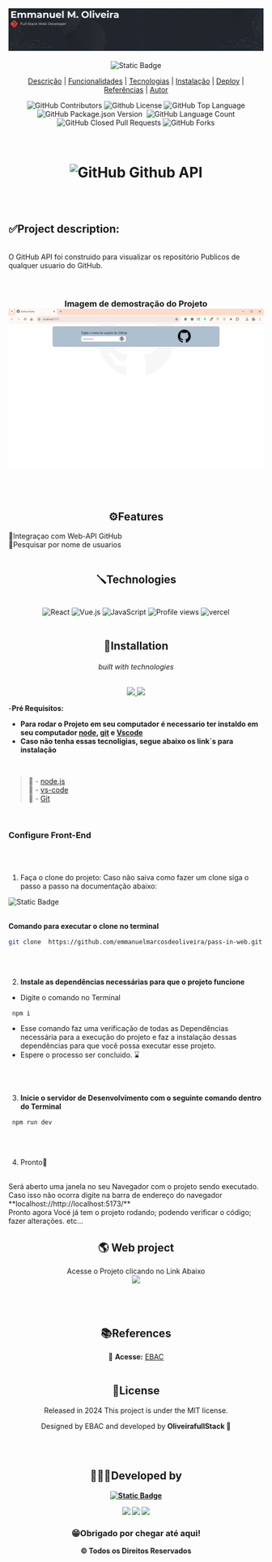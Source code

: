 <!-- Banner de Apresentação -->
 <img src="https://github.com/emmanuelmarcosdeoliveira/emmanuelmarcosdeoliveira/blob/main/images/my_banner.gif">

<br>
<br>

<!-- Minha Badge  -->
<div align="center">
<img alt="Static Badge" src="https://img.shields.io/badge/-path?style=plastic&logo=git&logoColor=%23fff&label=oliveiradevfullstack&labelColor=%23000&color=%23fff">
</div>

<!-- Menu -->
<div align="center">

[Descrição](#-project-description-) |
[Funcionalidades](#%EF%B8%8Ffeatures) |
[Tecnologias](#technologies) |
[Instalação](#installation) |
[Deploy](#-web-project) |
[Referências](#-references) |
[Autor](#developed-by-)

</div>

<!-- Bagde dos Repositórios -->
<div  align="center" style="display: inline_block">
<img alt="GitHub Contributors" src="https://img.shields.io/github/contributors/emmanuelmarcosdeoliveira/gitHub-Profile-API" />
<img alt="Github License" src="https://img.shields.io/github/license/emmanuelmarcosdeoliveira/gitHub-Profile-API" />
<img alt="GitHub Top Language" src="https://img.shields.io/github/languages/top/emmanuelmarcosdeoliveira/gitHub-Profile-API" />
<img alt="GitHub Package.json Version" src="https://img.shields.io/github/package-json/version/emmanuelmarcosdeoliveira/gitHub-Profile-API" />
<img alt="" src="https://img.shields.io/github/repo-size/emmanuelmarcosdeoliveira/gitHub-Profile-API" />
<img alt="GitHub Language Count" src="https://img.shields.io/github/languages/count/emmanuelmarcosdeoliveira/gitHub-Profile-API" />
<img alt="GitHub Closed Pull Requests" src="https://img.shields.io/github/issues-pr-closed/emmanuelmarcosdeoliveira/gitHub-Profile-API" />
<img alt="GitHub Forks" src="https://img.shields.io/github/forks/emmanuelmarcosdeoliveira/gitHub-Profile-API" />
</div>

</br>
</br>

<!-- Titulo do Projeto -->
<div align="center"> 
<h1 text-align="center">
<img height="120px" alt="GitHub" src="https://octodex.github.com/images/jetpacktocat.png" />
 Github API </h1>
</div>

<br>
<br>
<!-- Descrição do Projeto -->
<div align='left'>
<h2> ✅Project description: </h2> 
<br>
O GitHub API foi construido para visualizar os repositório Publicos de qualquer usuario do GitHub.

<div>

<br>
<br>

<!-- Imagem de Demostração -->
<h3 align="center"> Imagem de demostração do Projeto 
<img src="./src/assets/images/print.png" alt="Print do Projeto"/>
</h3>

<!-- Video de Demostraçào -->
 <!-- <h3 align="center">📽️project demonstration video</h3> -->


</div>

<br>
<br>

<div align='center'>
  <h2>⚙️Features</h2>
<div>
<div align="left">
🔹Integraçao com Web-API GitHub <br>
🔹Pesquisar por nome de usuarios<br>
</div>
<br>

<!--
 <div align="center">
 <h2>📸 Imagens do Projeto versão web.</h2>
<br>
<br>

> :bulb: **Dica:** Algumas imagens da versão Desktop.

<br>
<br>
<img src="./source/img-readme/home.png" width= 450px>
<img src="./source/img-readme/portfolio.png"  width= 450px>
<img src="./source/img-readme/produtos.png"  width= 450px>
<img src="./source/img-readme/sobre.png" width= 450px>
<img src="./source/img-readme/contato.png" width= 450px>
</div>
<div>
 <h2>📱Imagens do Projeto verão Mobile.</h2>
<br>
 <br>

 > :bulb: **Dica:** Algumas imagens da versão Mobile.

<br>
<br>
<img src="./source/img-readme/mobile-home.png" width= "160x" height="320px">
<img src="./source/img-readme/mobile-porfolio.png" width= "160px" height="320px">
<img src="./source/img-readme/mobile-produtos.png" width= "160px" height="320px">
<img src="./source/img-readme/mobile-sobre.png" width= "160px" height="320px">
</div> -->

<!-- Tecnologias Utilizadas -->
<h2>🪛Technologies</h2>
<br>

<div align='center'>
<img src="https://img.shields.io/badge/React-20232A?style=for-the-badge&logo=react&logoColor=61DAFB" alt="React"/>
<img src="https://img.shields.io/badge/Vue.js-35495E?style=for-the-badge&logo=vue.js&logoColor=4FC08D" alt="Vue.js"/>
<img src="https://img.shields.io/badge/JavaScript-F7DF1E?style=for-the-badge&logo=javascript&logoColor=black" alt="JavaScript"/>
<img src="https://img.shields.io/badge/Node.js-43853D?style=for-the-badge&logo=node.js&logoColor=white" alt="Profile views"/>
<img src="https://img.shields.io/badge/Vercel-000000?style=for-the-badge&logo=vercel&logoColor=white" alt="vercel"> 
</div>

<br>

<div align='center'>
 <h2>💽Installation</h2>
</div>

<div>
<h6>built with technologies</h6>
<a href="https://react.dev/"><img src="https://img.shields.io/badge/React-20232A?style=for-the-badge&logo=react&logoColor=61DAFB"/> 
</a>
<a href="https://vitejs.dev/"><img src="https://img.shields.io/badge/--path?style=for-the-badge&logo=vite&label=Vite.js"/> 
</a>
</div>

<div align="left" width="300"px>

-**Pré Requisitos:**<br>

- **Para rodar o Projeto em seu computador é necessario ter instaldo em seu computador [node](https://nodejs.org/en), [git](https://git-scm.com/) e [Vscode](https://code.visualstudio.com/)**<br>
- **Caso não tenha essas tecnoligias, segue abaixo os link´s para instalação**

<br>

> 💾 - [node.js](https://nodejs.org/en)<br>
> 💾 - [vs-code](https://code.visualstudio.com/)<br>
> 💾 - [Git](https://git-scm.com/)<br>

</div>
<br>

<div align="left">

<!--
<h3>Configure Back-end</h3>
</br>
</br>

**Para que o projeto funcione o servidor Back-end precisar estar rodando. Para isso:**<br>

> 1- Faça o **clone do repositório** deste projeto para o seu computador.

<br>

> Caso não saiba o que é isso; **como fazer um clone de um Repositório no GitHub** vou deixar umn video aqui do [Willian Justen](https://willianjusten.com.br/) com o passo a passo de como fazer o clone de um Repositório do GitHub.
> [Como fazer um clone de um repositório no GitHub](https://www.youtube.com/watch?v=WEPB5pDSEIg)

> 2- <i>Faça o clone do Projeto utilizando esse comando<i>

<br>

```bash
 git clone git@github.com:rocketseat-education/nlw-unite-nodejs.git .
```

<br>

> 3-<i>Instale as dependências utlizando esse comando no Terminal</i>

<br>

```bash
 npm i
```

<br>

> 4- <i>Crie um arquivo na raiz do projeto chamado ".env" e dentro dele iremos inserir o seguinte comando </i> > </br>

```json
DATABASE_URL="file:./dev.db"
```

> 5- <i>Utilize esse comando dentro do terminal do VsCode</i>

```bash
 npx prisma db seed
```

<i>Isso irá alimentar o nosso Banco de Dados com alguns Dados Fictícios </i>

<br>

> 5-<i>Inicie o Servidor com o comando abaixo no Terminal do VsCode<i> > <br>

```bash
 npm run dev
```

<br>
</div>

\*\* ira aparecer no Terminal a seguinte mensagem:

> HTTP Server runnig!

**IMPORTANTE: DEIXE O SERVIDOR RODANDO NÃO FECHO O VSCODE**

<br>
<br>

</div> -->

<h3>Configure Front-End </h3>
</br>
</br>

1. Faça o clone do projeto:</h4>
   Caso não saiva como fazer um clone siga o passo a passo na documentação abaixo:

<img alt="Static Badge" src="https://img.shields.io/badge/-path?style=social&logo=git&label=GitHub%20Docs&color=%23000">
<a href="https://docs.github.com/pt/repositories/creating-and-managing-repositories/cloning-a-repository"> 
</a>
<img>

<br>
<br>

**Comando para executar o clone no terminal**

```bash
git clone  https://github.com/emmanuelmarcosdeoliveira/pass-in-web.git .
```

<br>
<br>

2. **Instale as dependências necessárias para que o projeto funcione**<br>

- Digite o comando no Terminal

```bash
 npm i
```

- Esse comando faz uma verificação de todas as Dependências necessária para a execução do projeto e faz a instalação dessas dependências para que você possa executar esse projeto.<br>
- Espere o processo ser concluido. ⌛</i>

<br>
<br>

3. **Inicie o servidor de Desenvolvimento com o seguinte comando dentro do Terminal**</br>

```bash
 npm run dev
```

<br>
<br>

4.  Pronto🏅
<br>
Será aberto uma janela no seu Navegador com o projeto sendo executado.<br>
Caso isso não ocorra digite na barra de endereço do navegador<br>
**localhost://http://localhost:5173/**<br>
Pronto agora Vocé já tem o projeto rodando; podendo verificar o código; fazer alterações. etc...
<br>

<h2 align="center">🌎 Web project</h2>
<div align="center">
Acesse o Projeto clicando no Link Abaixo<br>
<a href="https://github-profile-devoliveira.vercel.app/">
<img src="https://img.shields.io/badge/Vercel-000000?style=for-the-badge&logo=vercel&logoColor=white"> 
<a>
</div>
<br>
<br>

<!-- [![Disney+](https://img.shields.io/website-up-down-green-red/http/monip.org.svg)](https://disney-plus-clone-dev-oliveira.vercel.app/) -->

<br>

<div align='center'>
<h2> 📚References</h2>
 </div>
<div align="center">

:memo: **Acesse:** [EBAC](https://ebaconline.com.br/)
<br>
<br>

</div>
<div align='center'>

<h2>📕License</h2>
<p>Released in 2024 This project is under the MIT license.</p>
<p>Designed by EBAC and developed by <strong>OliveirafullStack 🚀</p>
</br>
</br>

 <h2>👨🏻‍🦱Developed by </h2>
 <a href="https://oliveira-portifolio.vercel.app/"><img alt="Static Badge" src="https://img.shields.io/badge/-path?style=for-the-badge&logo=git&logoColor=%23fff&label=oliveiradevfullstack&labelColor=%23000&color=%23000">
 </a>

<a href ="https://wa.me/5511968336094"><img src="https://img.shields.io/badge/WhatsApp-25D366?style=for-the-badge&logo=whatsapp&logoColor=white"></a>
<a href = "mailto:oliveira.devfullstack@gmail.com"><img src="https://img.shields.io/badge/-Gmail-%23333?style=for-the-badge&logo=gmail&logoColor=white" target="_blank"></a>
<a href="https://www.linkedin.com/in/oliveira-marcos-emmanuel?lipi=urn%3Ali%3Apage%3Ad_flagship3_profile_view_base_contact_details%3BUetG4s3ZT76Byt3XWdZ2Tg%3D%3D" target="_blank"><img src="https://img.shields.io/badge/-LinkedIn-%230077B5?style=for-the-badge&logo=linkedin&logoColor=white" target="_blank"></a>

<h3> 😁Obrigado por chegar até aqui! </h3>
&copy; Todos os Direitos Reservados
</div>
</br>
</br>
